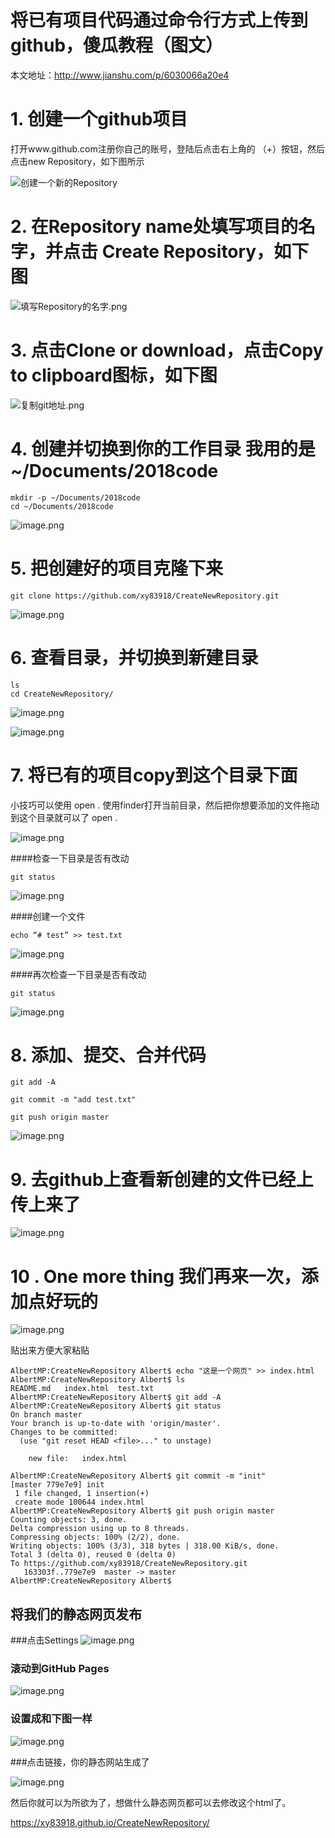 # 将已有项目代码通过命令行方式上传到github，傻瓜教程（图文）

本文地址：http://www.jianshu.com/p/6030066a20e4

# 1. 创建一个github项目

打开www.github.com注册你自己的账号，登陆后点击右上角的 （+）按钮，然后点击new Repository，如下图所示

![创建一个新的Repository](http://upload-images.jianshu.io/upload_images/1552893-9e7c14bc708fe560.png?imageMogr2/auto-orient/strip%7CimageView2/2/w/1240)


# 2. 在Repository name处填写项目的名字，并点击 Create Repository，如下图


![填写Repository的名字.png](http://upload-images.jianshu.io/upload_images/1552893-75c2a94f90a04a00.png?imageMogr2/auto-orient/strip%7CimageView2/2/w/1240)

# 3. 点击Clone or download，点击Copy to clipboard图标，如下图

![复制git地址.png](http://upload-images.jianshu.io/upload_images/1552893-81a76584d5c64629.png?imageMogr2/auto-orient/strip%7CimageView2/2/w/1240)


# 4. 创建并切换到你的工作目录 我用的是~/Documents/2018code


```
mkdir -p ~/Documents/2018code
cd ~/Documents/2018code
```
![image.png](http://upload-images.jianshu.io/upload_images/1552893-9d8a227f9efff163.png?imageMogr2/auto-orient/strip%7CimageView2/2/w/1240)



# 5. 把创建好的项目克隆下来

```
git clone https://github.com/xy83918/CreateNewRepository.git
```

![image.png](http://upload-images.jianshu.io/upload_images/1552893-6cb2201d76c5cf9f.png?imageMogr2/auto-orient/strip%7CimageView2/2/w/1240)




# 6. 查看目录，并切换到新建目录


```
ls
cd CreateNewRepository/
```


![image.png](http://upload-images.jianshu.io/upload_images/1552893-9f291fc119d384fe.png?imageMogr2/auto-orient/strip%7CimageView2/2/w/1240)


![image.png](http://upload-images.jianshu.io/upload_images/1552893-c3e1fc20553c394c.png?imageMogr2/auto-orient/strip%7CimageView2/2/w/1240)



# 7. 将已有的项目copy到这个目录下面



小技巧可以使用 open . 使用finder打开当前目录，然后把你想要添加的文件拖动到这个目录就可以了
open . 

![image.png](http://upload-images.jianshu.io/upload_images/1552893-a1685dad115c62f1.png?imageMogr2/auto-orient/strip%7CimageView2/2/w/1240)



####检查一下目录是否有改动


```
git status
```
![image.png](http://upload-images.jianshu.io/upload_images/1552893-ed2b06279dd5ef74.png?imageMogr2/auto-orient/strip%7CimageView2/2/w/1240)


####创建一个文件


```
echo “# test” >> test.txt

```
![image.png](http://upload-images.jianshu.io/upload_images/1552893-d98e3ad7ce2c4e47.png?imageMogr2/auto-orient/strip%7CimageView2/2/w/1240)


####再次检查一下目录是否有改动


```
git status
```
![image.png](http://upload-images.jianshu.io/upload_images/1552893-9cc98d16f50bcc72.png?imageMogr2/auto-orient/strip%7CimageView2/2/w/1240)



# 8. 添加、提交、合并代码



```
git add -A

git commit -m "add test.txt"

git push origin master
```

![image.png](http://upload-images.jianshu.io/upload_images/1552893-0e6adb93f494b212.png?imageMogr2/auto-orient/strip%7CimageView2/2/w/1240)





# 9. 去github上查看新创建的文件已经上传上来了

![image.png](http://upload-images.jianshu.io/upload_images/1552893-614c121e90a0df94.png?imageMogr2/auto-orient/strip%7CimageView2/2/w/1240)

# 10 . One more thing 我们再来一次，添加点好玩的

![image.png](http://upload-images.jianshu.io/upload_images/1552893-3e0a4a2574f09b35.png?imageMogr2/auto-orient/strip%7CimageView2/2/w/1240)

贴出来方便大家粘贴

```
AlbertMP:CreateNewRepository Albert$ echo "这是一个网页" >> index.html
AlbertMP:CreateNewRepository Albert$ ls
README.md	index.html	test.txt
AlbertMP:CreateNewRepository Albert$ git add -A
AlbertMP:CreateNewRepository Albert$ git status
On branch master
Your branch is up-to-date with 'origin/master'.
Changes to be committed:
  (use "git reset HEAD <file>..." to unstage)

	new file:   index.html

AlbertMP:CreateNewRepository Albert$ git commit -m "init"
[master 779e7e9] init
 1 file changed, 1 insertion(+)
 create mode 100644 index.html
AlbertMP:CreateNewRepository Albert$ git push origin master
Counting objects: 3, done.
Delta compression using up to 8 threads.
Compressing objects: 100% (2/2), done.
Writing objects: 100% (3/3), 318 bytes | 318.00 KiB/s, done.
Total 3 (delta 0), reused 0 (delta 0)
To https://github.com/xy83918/CreateNewRepository.git
   163303f..779e7e9  master -> master
AlbertMP:CreateNewRepository Albert$
```

## 将我们的静态网页发布


###点击Settings
![image.png](http://upload-images.jianshu.io/upload_images/1552893-546883db2634b319.png?imageMogr2/auto-orient/strip%7CimageView2/2/w/1240)


### 滚动到GitHub Pages

![image.png](http://upload-images.jianshu.io/upload_images/1552893-f695574c222b31ee.png?imageMogr2/auto-orient/strip%7CimageView2/2/w/1240)

### 设置成和下图一样

![image.png](http://upload-images.jianshu.io/upload_images/1552893-ef747a28505c0529.png?imageMogr2/auto-orient/strip%7CimageView2/2/w/1240)

###点击链接，你的静态网站生成了

![image.png](http://upload-images.jianshu.io/upload_images/1552893-cd512ec1e9c7c41d.png?imageMogr2/auto-orient/strip%7CimageView2/2/w/1240)

然后你就可以为所欲为了，想做什么静态网页都可以去修改这个html了。

https://xy83918.github.io/CreateNewRepository/


